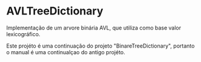 # AVLTreeDictionary
Implementação de um arvore binária AVL, que utiliza como base valor lexicográfico.

Este projéto é uma continuação do projeto "BinareTreeDictionary", portanto o manual é uma continualçao do antigo projéto.
